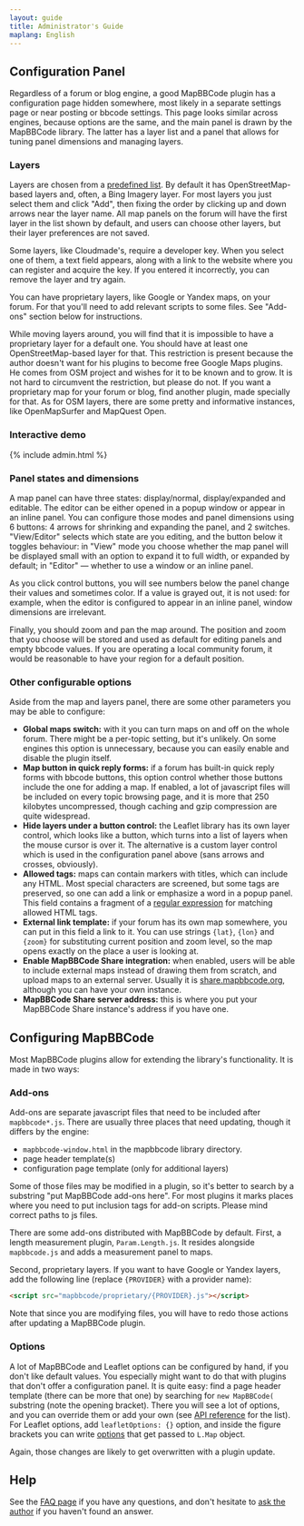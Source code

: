 ```yaml
---
layout: guide
title: Administrator's Guide
maplang: English
---
```


## Configuration Panel

Regardless of a forum or blog engine, a good MapBBCode plugin has a configuration page hidden somewhere, most likely in a separate settings page or near posting or bbcode settings. This page looks similar across engines, because options are the same, and the main panel is drawn by the MapBBCode library. The latter has a layer list and a panel that allows for tuning panel dimensions and managing layers.

### Layers

Layers are chosen from a [predefined list](https://github.com/MapBBCode/mapbbcode/blob/master/src/config/LayerList.js). By default it has OpenStreetMap-based layers and, often, a Bing Imagery layer. For most layers you just select them and click "Add", then fixing the order by clicking up and down arrows near the layer name. All map panels on the forum will have the first layer in the list shown by default, and users can choose other layers, but their layer preferences are not saved.

Some layers, like Cloudmade's, require a developer key. When you select one of them, a text field appears, along with a link to the website where you can register and acquire the key. If you entered it incorrectly, you can remove the layer and try again.

You can have proprietary layers, like Google or Yandex maps, on your forum. For that you'll need to add relevant scripts to some files. See "Add-ons" section below for instructions.

While moving layers around, you will find that it is impossible to have a proprietary layer for a default one. You should have at least one OpenStreetMap-based layer for that. This restriction is present because the author doesn't want for his plugins to become free Google Maps plugins. He comes from OSM project and wishes for it to be known and to grow. It is not hard to circumvent the restriction, but please do not. If you want a proprietary map for your forum or blog, find another plugin, made specially for that. As for OSM layers, there are some pretty and informative instances, like OpenMapSurfer and MapQuest Open.

### Interactive demo

{% include admin.html %}

### Panel states and dimensions

A map panel can have three states: display/normal, display/expanded and editable. The editor can be either opened in a popup window or appear in an inline panel. You can configure those modes and panel dimensions using 6 buttons: 4 arrows for shrinking and expanding the panel, and 2 switches. "View/Editor" selects which state are you editing, and the button below it toggles behaviour: in "View" mode you choose whether the map panel will be displayed small with an option to expand it to full width, or expanded by default; in "Editor" — whether to use a window or an inline panel.

As you click control buttons, you will see numbers below the panel change their values and sometimes color. If a value is grayed out, it is not used: for example, when the editor is configured to appear in an inline panel, window dimensions are irrelevant.

Finally, you should zoom and pan the map around. The position and zoom that you choose will be stored and used as default for editing panels and empty bbcode values. If you are operating a local community forum, it would be reasonable to have your region for a default position.

### Other configurable options

Aside from the map and layers panel, there are some other parameters you may be able to configure:

* **Global maps switch:** with it you can turn maps on and off on the whole forum. There might be a per-topic setting, but it's unlikely. On some engines this option is unnecessary, because you can easily enable and disable the plugin itself.
* **Map button in quick reply forms:** if a forum has built-in quick reply forms with bbcode buttons, this option control whether those buttons include the one for adding a map. If enabled, a lot of javascript files will be included on every topic browsing page, and it is more that 250 kilobytes uncompressed, though caching and gzip compression are quite widespread.
* **Hide layers under a button control:** the Leaflet library has its own layer control, which looks like a button, which turns into a list of layers when the mouse cursor is over it. The alternative is a custom layer control which is used in the configuration panel above (sans arrows and crosses, obviously).
* **Allowed tags:** maps can contain markers with titles, which can include any HTML. Most special characters are screened, but some tags are preserved, so one can add a link or emphasize a word in a popup panel. This field contains a fragment of a [regular expression](https://developer.mozilla.org/en/docs/Web/JavaScript/Guide/Regular_Expressions) for matching allowed HTML tags.
* **External link template:** if your forum has its own map somewhere, you can put in this field a link to it. You can use strings `{lat}`, `{lon}` and `{zoom}` for substituting current position and zoom level, so the map opens exactly on the place a user is looking at.
* **Enable MapBBCode Share integration:** when enabled, users will be able to include external maps instead of drawing them from scratch, and upload maps to an external server. Usually it is [share.mapbbcode.org](http://share.mapbbcode.org/), although you can have your own instance.
* **MapBBCode Share server address:** this is where you put your MapBBCode Share instance's address if you have one.

## Configuring MapBBCode

Most MapBBCode plugins allow for extending the library's functionality. It is made in two ways:

### Add-ons

Add-ons are separate javascript files that need to be included after `mapbbcode*.js`. There are usually three places that need updating, though it differs by the engine:

* `mapbbcode-window.html` in the mapbbcode library directory.
* page header template(s)
* configuration page template (only for additional layers)

Some of those files may be modified in a plugin, so it's better to search by a substring "put MapBBCode add-ons here". For most plugins it marks places where you need to put inclusion tags for add-on scripts. Please mind correct paths to js files.

There are some add-ons distributed with MapBBCode by default. First, a length measurement plugin, `Param.Length.js`. It resides alongside `mapbbcode.js` and adds a measurement panel to maps.

Second, proprietary layers. If you want to have Google or Yandex layers, add the following line (replace `{PROVIDER}` with a provider name):

```html
<script src="mapbbcode/proprietary/{PROVIDER}.js"></script>
```

Note that since you are modifying files, you will have to redo those actions after updating a MapBBCode plugin.

### Options

A lot of MapBBCode and Leaflet options can be configured by hand, if you don't like default values. You especially might want to do that with plugins that don't offer a configuration panel. It is quite easy: find a page header template (there can be more that one) by searching for `new MapBBCode(` substring (note the opening bracket). There you will see a lot of options, and you can override them or add your own (see [API reference](api.html) for the list). For Leaflet options, add `leafletOptions: {}` option, and inside the figure brackets you can write [options](http://leafletjs.com/reference.html#map-options) that get passed to `L.Map` object.

Again, those changes are likely to get overwritten with a plugin update.

## Help

See the [FAQ page](faq.html) if you have any questions, and don't hesitate to [ask the author](mailto:zverik@textual.ru) if you haven't found an answer.
